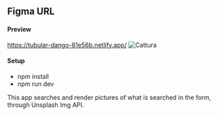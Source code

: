 ## Figma URL

#### Preview
https://tubular-dango-81e56b.netlify.app/
![Cattura](https://github.com/SuperBona/temp-vite-images/assets/122936032/e08dda64-47b0-428d-929a-5ab600629eae)


#### Setup

- npm install
- npm run dev

This app searches and render pictures of what is searched in the form, through Unsplash Img API.
